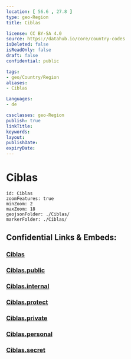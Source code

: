 ```yaml
---
location: [ 56.6 , 27.8 ] 
type: geo-Region
title: Ciblas

license: CC BY-SA 4.0
source: https://datahub.io/core/country-codes
isDeleted: false
isReadOnly: false
draft: false
confidential: public

tags:
- geo/Country/Region
aliases:
- Ciblas

Languages:
- de

cssclasses: geo-Region
publish: true
linkTitle: 
keywords: 
layout: 
publishDate: 
expiryDate: 
---
```


# Ciblas

```leaflet
id: Ciblas
zoomFeatures: true 
minZoom: 2 
maxZoom: 18
geojsonFolder: ./Ciblas/
markerFolder: ./Ciblas/
```


## Confidential Links & Embeds: 

### [Ciblas](/_Standards/Earth/Continent/Europe/Europe~North/Latvia/Counties/Ciblas.md) 

### [Ciblas.public](/_public/Earth/Continent/Europe/Europe~North/Latvia/Counties/Ciblas.public.md) 

### [Ciblas.internal](/_internal/Earth/Continent/Europe/Europe~North/Latvia/Counties/Ciblas.internal.md) 

### [Ciblas.protect](/_protect/Earth/Continent/Europe/Europe~North/Latvia/Counties/Ciblas.protect.md) 

### [Ciblas.private](/_private/Earth/Continent/Europe/Europe~North/Latvia/Counties/Ciblas.private.md) 

### [Ciblas.personal](/_personal/Earth/Continent/Europe/Europe~North/Latvia/Counties/Ciblas.personal.md) 

### [Ciblas.secret](/_secret/Earth/Continent/Europe/Europe~North/Latvia/Counties/Ciblas.secret.md)

